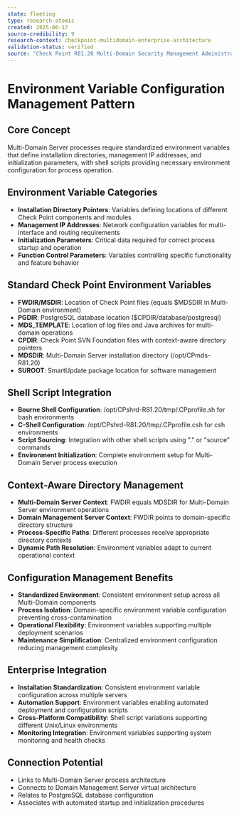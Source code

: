 ```yaml
---
state: fleeting
type: research-atomic
created: 2025-06-17
source-credibility: 9
research-context: checkpoint-multidomain-enterprise-architecture
validation-status: verified
source: "Check Point R81.20 Multi-Domain Security Management Administration Guide"
---
```


# Environment Variable Configuration Management Pattern

## Core Concept
Multi-Domain Server processes require standardized environment variables that define installation directories, management IP addresses, and initialization parameters, with shell scripts providing necessary environment configuration for process operation.

## Environment Variable Categories
- **Installation Directory Pointers**: Variables defining locations of different Check Point components and modules
- **Management IP Addresses**: Network configuration variables for multi-interface and routing requirements
- **Initialization Parameters**: Critical data required for correct process startup and operation
- **Function Control Parameters**: Variables controlling specific functionality and feature behavior

## Standard Check Point Environment Variables
- **FWDIR/MSDIR**: Location of Check Point files (equals $MDSDIR in Multi-Domain environment)
- **PGDIR**: PostgreSQL database location ($CPDIR/database/postgresql)
- **MDS_TEMPLATE**: Location of log files and Java archives for multi-domain operations
- **CPDIR**: Check Point SVN Foundation files with context-aware directory pointers
- **MDSDIR**: Multi-Domain Server installation directory (/opt/CPmds-R81.20)
- **SUROOT**: SmartUpdate package location for software management

## Shell Script Integration
- **Bourne Shell Configuration**: /opt/CPshrd-R81.20/tmp/.CPprofile.sh for bash environments
- **C-Shell Configuration**: /opt/CPshrd-R81.20/tmp/.CPprofile.csh for csh environments
- **Script Sourcing**: Integration with other shell scripts using "." or "source" commands
- **Environment Initialization**: Complete environment setup for Multi-Domain Server process execution

## Context-Aware Directory Management
- **Multi-Domain Server Context**: FWDIR equals MDSDIR for Multi-Domain Server environment operations
- **Domain Management Server Context**: FWDIR points to domain-specific directory structure
- **Process-Specific Paths**: Different processes receive appropriate directory contexts
- **Dynamic Path Resolution**: Environment variables adapt to current operational context

## Configuration Management Benefits
- **Standardized Environment**: Consistent environment setup across all Multi-Domain components
- **Process Isolation**: Domain-specific environment variable configuration preventing cross-contamination
- **Operational Flexibility**: Environment variables supporting multiple deployment scenarios
- **Maintenance Simplification**: Centralized environment configuration reducing management complexity

## Enterprise Integration
- **Installation Standardization**: Consistent environment variable configuration across multiple servers
- **Automation Support**: Environment variables enabling automated deployment and configuration scripts
- **Cross-Platform Compatibility**: Shell script variations supporting different Unix/Linux environments
- **Monitoring Integration**: Environment variables supporting system monitoring and health checks

## Connection Potential
- Links to Multi-Domain Server process architecture
- Connects to Domain Management Server virtual architecture
- Relates to PostgreSQL database configuration
- Associates with automated startup and initialization procedures
